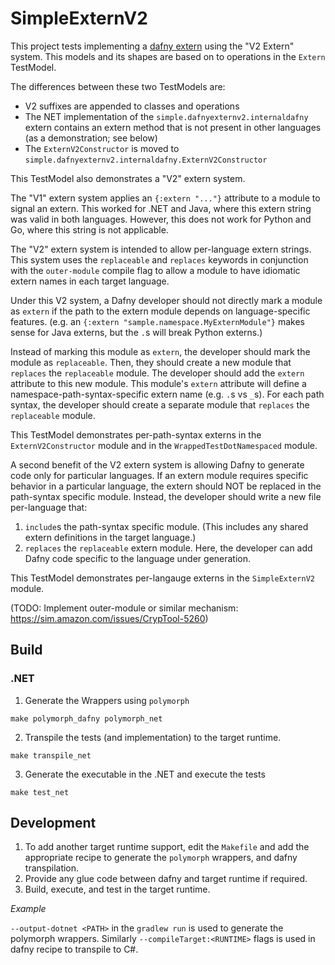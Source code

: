 # SimpleExternV2

This project tests implementing a [dafny extern](https://homepage.cs.uiowa.edu/~tinelli/classes/181/Papers/dafny-reference.pdf#15) using the "V2 Extern" system.
This models and its shapes are based on to operations in the `Extern` TestModel.

The differences between these two TestModels are:
* V2 suffixes are appended to classes and operations
* The NET implementation of the `simple.dafnyexternv2.internaldafny` extern contains an extern method that is not present in other languages (as a demonstration; see below)
* The `ExternV2Constructor` is moved to `simple.dafnyexternv2.internaldafny.ExternV2Constructor` 

This TestModel also demonstrates a "V2" extern system.

The "V1" extern system applies an `{:extern "..."}` attribute to a module to signal an extern.
This worked for .NET and Java, where this extern string was valid in both languages.
However, this does not work for Python and Go, where this string is not applicable.

The "V2" extern system is intended to allow per-language extern strings.
This system uses the `replaceable` and `replaces` keywords
in conjunction with the `outer-module` compile flag
to allow a module to have idiomatic extern names in each target language.

Under this V2 system, a Dafny developer should not directly mark a module as `extern` if the path to the extern module depends on language-specific features.
(e.g. an `{:extern "sample.namespace.MyExternModule"}` makes sense for Java externs, but the `.`s will break Python externs.)

Instead of marking this module as `extern`, the developer should mark the module as `replaceable`.
Then, they should create a new module that `replaces` the `replaceable` module.
The developer should add the `extern` attribute to this new module.
This module's `extern` attribute will define a namespace-path-syntax-specific extern name (e.g. `.`s vs `_`s).
For each path syntax, the developer should create a separate module that `replaces` the `replaceable` module.

This TestModel demonstrates per-path-syntax externs in the `ExternV2Constructor` module and in the `WrappedTestDotNamespaced` module.

A second benefit of the V2 extern system is allowing Dafny to generate code only for particular languages.
If an extern module requires specific behavior in a particular language, the extern should NOT be replaced in the path-syntax specific module.
Instead, the developer should write a new file per-language that:
1. `include`s the path-syntax specific module. (This includes any shared extern definitions in the target language.)
2. `replaces` the `replaceable` extern module. Here, the developer can add Dafny code specific to the language under generation.

This TestModel demonstrates per-langauge externs in the `SimpleExternV2` module.

(TODO: Implement outer-module or similar mechanism: https://sim.amazon.com/issues/CrypTool-5260)

## Build
### .NET
1. Generate the Wrappers using `polymorph`
```
make polymorph_dafny polymorph_net
```

2. Transpile the tests (and implementation) to the target runtime.
```
make transpile_net
```

3. Generate the executable in the .NET and execute the tests
```
make test_net
```

## Development
1. To add another target runtime support, edit the `Makefile` and add the appropriate recipe to generate the `polymorph` wrappers, and dafny transpilation.
2. Provide any glue code between dafny and target runtime if required.
3. Build, execute, and test in the target runtime.

*Example*

`--output-dotnet <PATH>` in the `gradlew run` is used to generate the polymorph wrappers. Similarly `--compileTarget:<RUNTIME>` flags is used in dafny recipe to transpile to C#.
